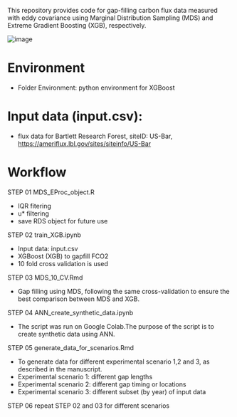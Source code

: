 This repository provides code for gap-filling carbon flux data measured with eddy covariance using Marginal Distribution Sampling (MDS) and Extreme Gradient Boosting (XGB), respectively.

![image](https://github.com/YujieLiu666/gapfilling_XGB_vs_MDS/assets/125097061/7d3ecd60-3aa3-453f-af6a-8dd31c450855)

# Environment 
- Folder Environment: python environment for XGBoost

# Input data (input.csv): 
- flux data for Bartlett Research Forest, siteID: US-Bar, https://ameriflux.lbl.gov/sites/siteinfo/US-Bar


# Workflow
STEP 01 MDS_EProc_object.R
- IQR fitering
- u* filtering
- save RDS object for future use

STEP 02 train_XGB.ipynb
- Input data: input.csv
- XGBoost (XGB) to gapfill FCO2
- 10 fold cross validation is used

STEP 03 MDS_10_CV.Rmd
- Gap filling using MDS, following the same cross-validation to ensure the best comparison between MDS and XGB.

STEP 04 ANN_create_synthetic_data.ipynb
- The script was run on Google Colab.The purpose of the script is to create synthetic data using ANN.

STEP 05 generate_data_for_scenarios.Rmd
- To generate data for different experimental scenario 1,2 and 3, as described in the manuscript.
- Experimental scenario 1: different gap lengths
- Experimental scenario 2: different gap timing or locations
- Experimental scenario 3: different subset (by year) of input data

STEP 06 repeat STEP 02 and 03 for different scenarios



